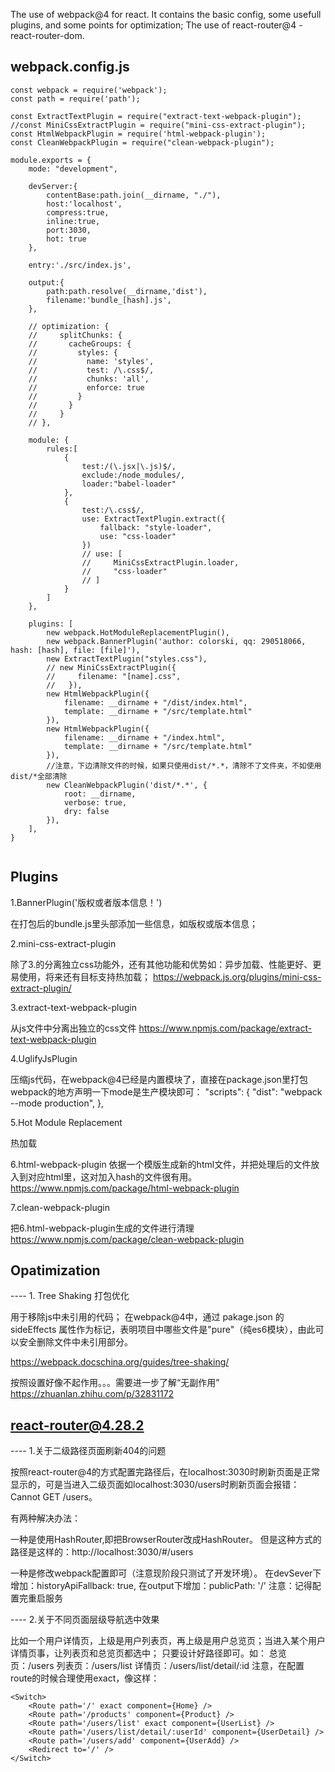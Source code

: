 The use of webpack@4 for react. It contains the basic config, some usefull plugins, and some points for optimization;
The use of react-router@4 - react-router-dom. 

## webpack.config.js
```
const webpack = require('webpack');
const path = require('path');

const ExtractTextPlugin = require("extract-text-webpack-plugin");
//const MiniCssExtractPlugin = require("mini-css-extract-plugin");
const HtmlWebpackPlugin = require('html-webpack-plugin');
const CleanWebpackPlugin = require("clean-webpack-plugin");

module.exports = {
    mode: "development",

    devServer:{
        contentBase:path.join(__dirname, "./"),
        host:'localhost',
        compress:true,
        inline:true,
        port:3030,
        hot: true
    },

    entry:'./src/index.js',

    output:{
        path:path.resolve(__dirname,'dist'),
        filename:'bundle_[hash].js',
    },

    // optimization: {
    //     splitChunks: {
    //       cacheGroups: {
    //         styles: {
    //           name: 'styles',
    //           test: /\.css$/,
    //           chunks: 'all',
    //           enforce: true
    //         }
    //       }
    //     }
    // },
    
    module: {
        rules:[
            {
                test:/(\.jsx|\.js)$/,
                exclude:/node_modules/,
                loader:"babel-loader"
            },
            {
                test:/\.css$/,
                use: ExtractTextPlugin.extract({
                    fallback: "style-loader",
                    use: "css-loader"
                })
                // use: [
                //     MiniCssExtractPlugin.loader,
                //     "css-loader"
                // ]
            }
        ]
    },

    plugins: [
        new webpack.HotModuleReplacementPlugin(),
        new webpack.BannerPlugin('author: colorski, qq: 290518066, hash: [hash], file: [file]'),
        new ExtractTextPlugin("styles.css"),
        // new MiniCssExtractPlugin({
        //     filename: "[name].css",
        //   }),
        new HtmlWebpackPlugin({
            filename: __dirname + "/dist/index.html",
            template: __dirname + "/src/template.html"
        }),
        new HtmlWebpackPlugin({
            filename: __dirname + "/index.html",
            template: __dirname + "/src/template.html"
        }),
        //注意，下边清除文件的时候，如果只使用dist/*.*，清除不了文件夹，不如使用dist/*全部清除
        new CleanWebpackPlugin('dist/*.*', {
            root: __dirname,
            verbose: true,
            dry: false
        }),
    ],
}


```
## Plugins

1.BannerPlugin('版权或者版本信息！')

在打包后的bundle.js里头部添加一些信息，如版权或版本信息；

2.mini-css-extract-plugin 

除了3.的分离独立css功能外，还有其他功能和优势如：异步加载、性能更好、更易使用，将来还有目标支持热加载；
https://webpack.js.org/plugins/mini-css-extract-plugin/

3.extract-text-webpack-plugin

从js文件中分离出独立的css文件
https://www.npmjs.com/package/extract-text-webpack-plugin

4.UglifyJsPlugin  

压缩js代码，在webpack@4已经是内置模块了，直接在package.json里打包webpack的地方声明一下mode是生产模块即可：
"scripts": {
  "dist": "webpack --mode production",
},

5.Hot Module Replacement

热加载

6.html-webpack-plugin
依据一个模版生成新的html文件，并把处理后的文件放入到对应html里，这对加入hash的文件很有用。
https://www.npmjs.com/package/html-webpack-plugin

7.clean-webpack-plugin

把6.html-webpack-plugin生成的文件进行清理
https://www.npmjs.com/package/clean-webpack-plugin


## Opatimization


----  1. Tree Shaking  打包优化

用于移除js中未引用的代码；
在webpack@4中，通过 pakage.json 的 sideEffects 属性作为标记，表明项目中哪些文件是"pure"（纯es6模块），由此可以安全删除文件中未引用部分。

https://webpack.docschina.org/guides/tree-shaking/

按照设置好像不起作用。。。需要进一步了解“无副作用”
https://zhuanlan.zhihu.com/p/32831172



## react-router@4.28.2


----  1.关于二级路径页面刷新404的问题

按照react-router@4的方式配置完路径后，在localhost:3030时刷新页面是正常显示的，可是当进入二级页面如localhost:3030/users时刷新页面会报错：Cannot GET /users。

有两种解决办法：

一种是使用HashRouter,即把BrowserRouter改成HashRouter。
但是这种方式的路径是这样的：http://localhost:3030/#/users

一种是修改webpack配置即可（注意现阶段只测试了开发环境）。
在devSever下增加：historyApiFallback: true,
在output下增加：publicPath: '/'
注意：记得配置完重启服务


----  2.关于不同页面层级导航选中效果

比如一个用户详情页，上级是用户列表页，再上级是用户总览页；当进入某个用户详情页事，让列表页和总览页都选中；
只要设计好路径即可。如：
总览页：/users
列表页：/users/list
详情页：/users/list/detail/:id
注意，在配置route的时候合理使用exact，像这样：

```
<Switch>
    <Route path='/' exact component={Home} />
    <Route path='/products' component={Product} />
    <Route path='/users/list' exact component={UserList} />
    <Route path='/users/list/detail/:userId' component={UserDetail} />
    <Route path='/users/add' component={UserAdd} />
    <Redirect to='/' />
</Switch>

```

